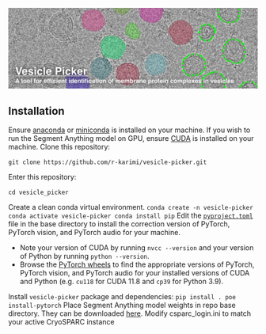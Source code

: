 ![banner](docs/vesicle_picker_banner_withtext.png)

## Installation ##
Ensure [anaconda](https://www.anaconda.com/download) or [miniconda](https://docs.anaconda.com/miniconda/) is installed on your machine.
If you wish to run the Segment Anything model on GPU, ensure [CUDA](https://docs.nvidia.com/cuda/) is installed on your machine.
Clone this repository:
```
git clone https://github.com/r-karimi/vesicle-picker.git
```
Enter this repository:
```
cd vesicle_picker
```
Create a clean conda virtual environment.
	```
	conda create -n vesicle-picker
 	conda activate vesicle-picker
 	conda install pip
 	```
Edit the [`pyproject.toml`](pyproject.toml) file in the base directory to install the correction version of PyTorch, PyTorch vision, and PyTorch audio for your machine.
- Note your version of CUDA by running `nvcc --version` and your version of Python by running `python --version`.
- Browse the [PyTorch wheels](https://download.pytorch.org/whl/torch/) to find the appropriate versions of PyTorch, PyTorch vision, and PyTorch audio for your installed versions of CUDA and Python (e.g. `cu118` for CUDA 11.8 and `cp39` for Python 3.9).
 
Install `vesicle-picker` package and dependencies:
	```
	pip install .
	poe install-pytorch
 	```
Place Segment Anything model weights in repo base directory. They can be downloaded [here](https://github.com/facebookresearch/segment-anything#model-checkpoints).
Modify csparc_login.ini to match your active CryoSPARC instance
